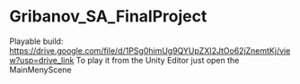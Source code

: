 # Gribanov_SA_FinalProject
Playable build: https://drive.google.com/file/d/1PSg0himUg9QYUpZXI2JtOo62jZnemtKj/view?usp=drive_link
To play it from the Unity Editor just open the MainMenyScene

